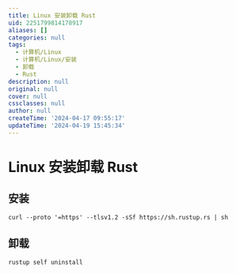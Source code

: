 ```yaml
---
title: Linux 安装卸载 Rust
uid: 2251799814178917
aliases: []
categories: null
tags:
  - 计算机/Linux
  - 计算机/Linux/安装
  - 卸载
  - Rust
description: null
original: null
cover: null
cssclasses: null
author: null
createTime: '2024-04-17 09:55:17'
updateTime: '2024-04-19 15:45:34'
---
```


# Linux 安装卸载 Rust

## 安装

```shell
curl --proto '=https' --tlsv1.2 -sSf https://sh.rustup.rs | sh
```

## 卸载

```shell
rustup self uninstall
```
